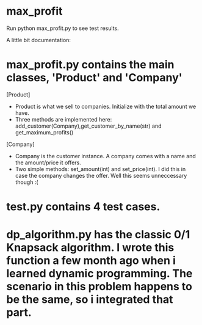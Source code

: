 # max_profit

Run python max_profit.py to see test results.

A little bit documentation:

# max_profit.py contains the main classes, 'Product' and 'Company'
[Product]
- Product is what we sell to companies. Initialize with the total amount we have.
- Three methods are implemented here: add_customer(Company),get_customer_by_name(str) and get_maximum_profits()

[Company]
- Company is the customer instance. A company comes with a name and the amount/price it offers.
- Two simple methods: set_amount(int) and set_price(int). I did this in case the company changes the offer. Well this seems unneccessary though :(

# test.py contains 4 test cases.

# dp_algorithm.py has the classic 0/1 Knapsack algorithm. I wrote this function a few month ago when i learned dynamic programming. The scenario in this problem happens to be the same, so i integrated that part.

